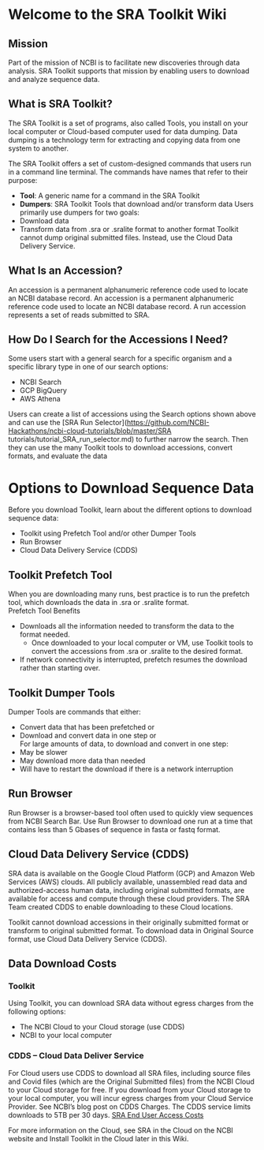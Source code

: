 # Welcome to the SRA Toolkit Wiki
## Mission 
Part of the mission of NCBI is to facilitate new discoveries through data analysis. SRA Toolkit supports that mission by enabling users to download and analyze sequence data.  

## What is SRA Toolkit? 
The SRA Toolkit is a set of programs, also called Tools,  you install on your local computer or Cloud-based computer used for data  dumping. Data dumping is a technology term for extracting and copying data from one system to another.  

The SRA Toolkit offers a set of custom-designed commands that users run in a command line terminal. The commands have names that refer to their purpose: 
- **Tool**: A generic name for a command in the SRA Toolkit 
- **Dumpers**: SRA Toolkit Tools that download and/or transform data 
Users primarily use dumpers for two goals: 
- Download data  
- Transform data from .sra or .sralite format to another format 
Toolkit cannot dump original submitted files. Instead, use the Cloud Data Delivery Service. 

## What Is an Accession? 
An accession is a permanent alphanumeric reference code used to locate an NCBI database record.  An accession is a permanent alphanumeric reference code used to locate an NCBI database record. A run accession represents a set of reads submitted to SRA.  

## How Do I Search for the Accessions I Need? 
Some users start with a general search for a specific organism and a specific library type in one of our search options: 
- NCBI Search 
- GCP BigQuery 
- AWS Athena 
 
Users can create a list of accessions using the Search options shown above and can use the [SRA Run Selector](https://github.com/NCBI-Hackathons/ncbi-cloud-tutorials/blob/master/SRA tutorials/tutorial_SRA_run_selector.md) to further narrow the search. Then they can use the many Toolkit tools to download accessions, convert formats, and evaluate the data

# Options to Download Sequence Data 
Before you download Toolkit, learn about the different options to download sequence data: 
- Toolkit using Prefetch Tool and/or other Dumper Tools  
- Run Browser 
- Cloud Data Delivery Service (CDDS) 

## Toolkit Prefetch Tool 
When you are downloading many runs, best practice is to run the prefetch tool, which downloads the data in .sra or .sralite format.   
Prefetch Tool Benefits 
- Downloads all the information needed to transform the data to the format needed.  
  - Once downloaded to your local computer or VM, use Toolkit tools to convert the accessions from .sra or .sralite to the desired format.  
- If network connectivity is interrupted, prefetch resumes the download rather than starting over. 

## Toolkit Dumper Tools 
Dumper Tools are commands that either:  
- Convert data that has been prefetched or 
- Download and convert data in one step or  
For large amounts of data, to download and convert in one step: 
- May be slower  
- May download more data than needed 
- Will have to restart the download if there is a network interruption 

## Run Browser 
Run Browser is a browser-based tool often used to quickly view sequences from NCBI Search Bar. Use Run Browser to download one run at a time that contains less than 5 Gbases of sequence in fasta or fastq format. 

## Cloud Data Delivery Service (CDDS)  
SRA data is available on the Google Cloud Platform (GCP) and Amazon Web Services (AWS) clouds. All publicly available, unassembled read data and authorized-access human data, including original submitted formats, are available for access and compute through these cloud providers. The SRA Team created CDDS to enable downloading to these Cloud locations.  

Toolkit cannot download accessions in their originally submitted format or transform to original submitted format. To download data in Original Source format, use Cloud Data Delivery Service (CDDS). 

## Data Download Costs 
### Toolkit 
Using Toolkit, you can download SRA data without egress charges from the following options: 
- The NCBI Cloud to your Cloud storage (use CDDS)
- NCBI to your local computer

### CDDS – Cloud Data Deliver Service 
For Cloud users use CDDS to download all SRA files, including source files and Covid files (which are the Original Submitted files) from the NCBI Cloud to your Cloud storage for free. If you  download from your Cloud storage to your local computer, you will incur egress charges from your Cloud Service Provider. See NCBI’s blog post on CDDS Charges. 
The CDDS service limits downloads to 5TB per 30 days. 
[SRA End User Access Costs](../images/home/datadownloadcosts.png)

For more information on the Cloud, see SRA in the Cloud on the NCBI website and Install Toolkit in the Cloud later in this Wiki. 